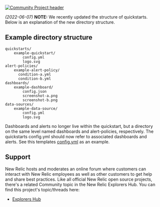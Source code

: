 [![Community Project header](https://github.com/newrelic/opensource-website/raw/master/src/images/categories/Community_Project.png)](https://opensource.newrelic.com/oss-category/#community-project)

_(2022-06-07)_ **NOTE:** We recently updated the structure of quickstarts. Below is an explanation of the new directory structure.

## Example directory structure

```
quickstarts/
    example-quickstart/
        config.yml
        logo.svg
alert-policies/
    example-alert-policy/
      condition-a.yml
      condition-b.yml
dashboards/
    example-dashboard/
        config.json
        screenshot-a.png
        screenshot-b.png
data-sources/
    example-data-source/
        config.yml
        logo.svg
```

Dashboards and alerts no longer live within the quickstart, but a directory on the same level named dashboards and alert-policies, respectively. The quickstarts config.yml should now refer to associated dashboards and alerts. See this templates [config.yml](./quickstarts/example-quickstart/config.yml) as an example.

## Support

New Relic hosts and moderates an online forum where customers can interact with New Relic employees as well as other customers to get help and share best practices. Like all official New Relic open source projects, there's a related Community topic in the New Relic Explorers Hub. You can find this project's topic/threads here:

- [Explorers Hub](https://discuss.newrelic.com/t/new-relic-one-quickstarts/161980)
